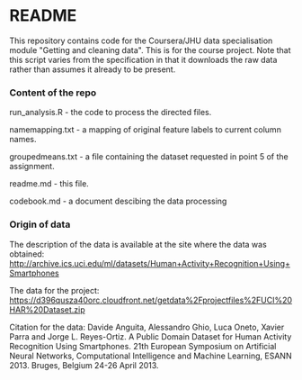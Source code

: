 
# README

This repository contains code for the Coursera/JHU data specialisation module "Getting and cleaning data".  This is for the course project. Note that this script varies from the specification in that it downloads the raw data rather than assumes it already to be present.


### Content of the repo

run_analysis.R - the code to process the directed files.

namemapping.txt - a mapping of original feature labels to current column names.

groupedmeans.txt - a file containing the dataset requested in point 5 of the assignment.

readme.md - this file.

codebook.md - a document descibing the data processing

### Origin of data
The description of the data is available at the site where the data was obtained:
http://archive.ics.uci.edu/ml/datasets/Human+Activity+Recognition+Using+Smartphones

The data for the project:
https://d396qusza40orc.cloudfront.net/getdata%2Fprojectfiles%2FUCI%20HAR%20Dataset.zip

Citation for the data:
Davide Anguita, Alessandro Ghio, Luca Oneto, Xavier Parra and Jorge L. Reyes-Ortiz. A Public Domain Dataset for Human Activity Recognition Using Smartphones. 21th European Symposium on Artificial Neural Networks, Computational Intelligence and Machine Learning, ESANN 2013. Bruges, Belgium 24-26 April 2013.

